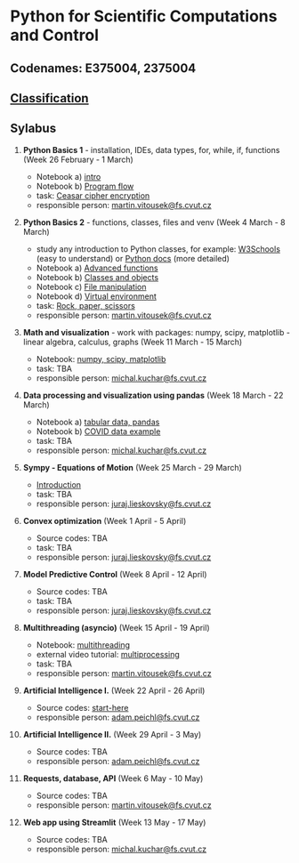 # Python for Scientific Computations and Control 
## Codenames: E375004, 2375004

## [Classification](courses/classification.md)

## Sylabus

1. **Python Basics 1** - installation, IDEs, data types, for, while, if, functions (Week 26 February - 1 March)

   - Notebook a) [intro](courses/intro.md)
   - Notebook b) [Program flow](courses/E375004/python_basics_1/basics_01.ipynb)
   - task: [Ceasar cipher encryption](https://github.com/CVUT-FS-12110/Python-for-Scientific-Computations-and-Control/blob/master/tasks/EN_Ceasar_cipher_encryption.ipynb)
   - responsible person: martin.vitousek@fs.cvut.cz
   
2. **Python Basics 2** - functions, classes, files and venv (Week 4 March - 8 March)

   - study any introduction to Python classes, for example: [W3Schools](https://www.w3schools.com/python/python_classes.asp) (easy to understand) or [Python docs](https://docs.python.org/3/tutorial/classes.html) (more detailed)
   - Notebook a) [Advanced functions](courses/E375004/python_basics_2/basics_02a_functions_adv.ipynb)
   - Notebook b) [Classes and objects](courses/E375004/python_basics_2/basics_02b_oop.ipynb)
   - Notebook c) [File manipulation](courses/E375004/python_basics_2/basics_02c_files.ipynb)
   - Notebook d) [Virtual environment](courses/E375004/python_basics_2/basics_02d_venv.ipynb)
   - task: [Rock, paper, scissors](https://github.com/CVUT-FS-12110/Python-for-Scientific-Computations-and-Control/tree/master/tasks/rock_paper_scissors)
   - responsible person: martin.vitousek@fs.cvut.cz

3. **Math and visualization** - work with packages: numpy, scipy, matplotlib - linear algebra, calculus, graphs (Week 11 March - 15 March)

   - Notebook: [numpy, scipy, matplotlib](courses/E375004/numpy_matplotlib/numpy_matplotlib.ipynb)
   - task: TBA
   - responsible person: michal.kuchar@fs.cvut.cz

4. **Data processing and visualization using pandas** (Week 18 March - 22 March)

   - Notebook a) [tabular data, pandas](courses/E375004/data_pandas/basics_01.ipynb)
   - Notebook b) [COVID data example](courses/E375004/data_pandas/basics_02.ipynb)
   - task: TBA
   - responsible person: michal.kuchar@fs.cvut.cz


5. **Sympy - Equations of Motion** (Week 25 March - 29 March)

   - [Introduction](courses/E375004/sympy/introduction.md)
   - task: TBA
   - responsible person: juraj.lieskovsky@fs.cvut.cz

6. **Convex optimization** (Week 1 April - 5 April)

   - Source codes: TBA
   - task: TBA
   - responsible person: juraj.lieskovsky@fs.cvut.cz

7. **Model Predictive Control** (Week 8 April - 12 April)

   - Source codes: TBA
   - task: TBA
   - responsible person: juraj.lieskovsky@fs.cvut.cz

8. **Multithreading (asyncio)** (Week 15 April - 19 April)

   - Notebook: [multithreading](courses/E375004/multithreading/multithreading.ipynb)
   - external video tutorial: [multiprocessing](https://youtu.be/fKl2JW_qrso)
   - task: TBA
   - responsible person: martin.vitousek@fs.cvut.cz


9. **Artificial Intelligence I.** (Week 22 April - 26 April)

   - Source codes: [start-here](courses/E375004/ai_chapter1/ai_chapter1.md)
   - responsible person: adam.peichl@fs.cvut.cz


10. **Artificial Intelligence II.** (Week 29 April - 3 May)

    - Source codes: TBA
    - responsible person: adam.peichl@fs.cvut.cz


11. **Requests, database, API** (Week 6 May - 10 May)

    - Source codes: TBA
    - responsible person: martin.vitousek@fs.cvut.cz


12. **Web app using Streamlit** (Week 13 May - 17 May)

    - Source codes: TBA
    - responsible person: michal.kuchar@fs.cvut.cz



